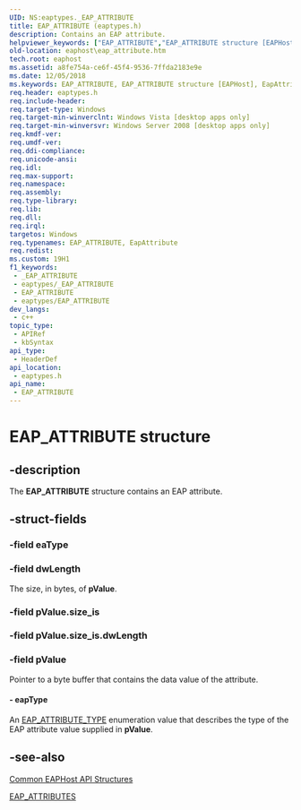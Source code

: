```yaml
---
UID: NS:eaptypes._EAP_ATTRIBUTE
title: EAP_ATTRIBUTE (eaptypes.h)
description: Contains an EAP attribute.
helpviewer_keywords: ["EAP_ATTRIBUTE","EAP_ATTRIBUTE structure [EAPHost]","EapAttribute","EapAttribute structure [EAPHost]","eaphost.eap_attribute","eaptypes/EAP_ATTRIBUTE","eaptypes/EapAttribute"]
old-location: eaphost\eap_attribute.htm
tech.root: eaphost
ms.assetid: a8fe754a-ce6f-45f4-9536-7ffda2183e9e
ms.date: 12/05/2018
ms.keywords: EAP_ATTRIBUTE, EAP_ATTRIBUTE structure [EAPHost], EapAttribute, EapAttribute structure [EAPHost], eaphost.eap_attribute, eaptypes/EAP_ATTRIBUTE, eaptypes/EapAttribute
req.header: eaptypes.h
req.include-header: 
req.target-type: Windows
req.target-min-winverclnt: Windows Vista [desktop apps only]
req.target-min-winversvr: Windows Server 2008 [desktop apps only]
req.kmdf-ver: 
req.umdf-ver: 
req.ddi-compliance: 
req.unicode-ansi: 
req.idl: 
req.max-support: 
req.namespace: 
req.assembly: 
req.type-library: 
req.lib: 
req.dll: 
req.irql: 
targetos: Windows
req.typenames: EAP_ATTRIBUTE, EapAttribute
req.redist: 
ms.custom: 19H1
f1_keywords:
 - _EAP_ATTRIBUTE
 - eaptypes/_EAP_ATTRIBUTE
 - EAP_ATTRIBUTE
 - eaptypes/EAP_ATTRIBUTE
dev_langs:
 - c++
topic_type:
 - APIRef
 - kbSyntax
api_type:
 - HeaderDef
api_location:
 - eaptypes.h
api_name:
 - EAP_ATTRIBUTE
---
```


# EAP_ATTRIBUTE structure


## -description

 The <b>EAP_ATTRIBUTE</b> structure contains an EAP attribute.

## -struct-fields

### -field eaType

### -field dwLength

The size, in bytes, of <b>pValue</b>.

### -field pValue.size_is

### -field pValue.size_is.dwLength

### -field pValue

Pointer to a byte buffer that contains the data value of the attribute.


#### - eapType

An <a href="https://docs.microsoft.com/windows/desktop/api/eaptypes/ne-eaptypes-eap_attribute_type">EAP_ATTRIBUTE_TYPE</a> enumeration value that describes the type of the EAP attribute value supplied in <b>pValue</b>.

## -see-also

[Common EAPHost API Structures](/windows/win32/eaphost/common-eap-host-api-structures)



<a href="https://docs.microsoft.com/windows/desktop/api/eaptypes/ns-eaptypes-eap_attributes">EAP_ATTRIBUTES</a>

